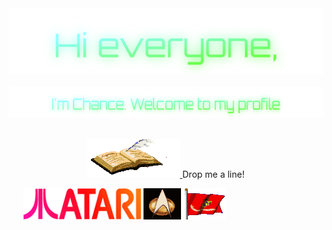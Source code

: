 <!-- "Hero" Header -->
<div align="center">
  <img src="https://github.com/255AM/255AM/blob/main/images/Hi%20everyone%2C.svg" style="max-width: 100%;" alt="Hi Everyone" />
  <br />
  <br />
  <img height="50" alt="Im Chance. Welcome to my profile" src="https://github.com/255AM/255AM/blob/main/images/I'm%20Chance.%20Welcome%20to%20my%20profile.svg" />
  <br />
  <br />

</div>



<p align="center">
  <a href="https://gist.github.com/255AM/a186f47ddfac9d5fd687f6ea6d1a250e">
    <img src="https://github.com/255AM/255AM/blob/main/images/guestbook.gif" alt="Click here to sign my guestbook!">
    
  </a>
  Drop me a line!
</p>
<p align="center">
 <ul>
    <img height="50" src="https://github.com/255AM/255AM/blob/main/images/mv_ataricol.gif" alt="Atari">
    <img height="50" src="https://github.com/255AM/255AM/blob/main/images/startrek.gif" alt="Startrek">
    <img height="50" src="https://github.com/255AM/255AM/blob/main/images/usmcflagmoving.gif" alt="USMC">
</ul>   
</p>




</div> 
